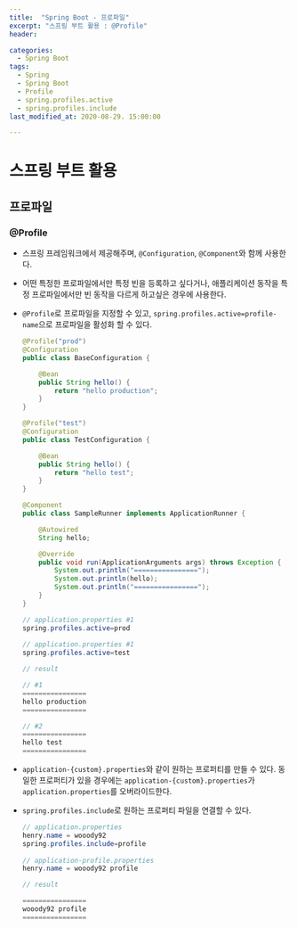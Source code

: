 ```yaml
---
title:  "Spring Boot - 프로파일"
excerpt: "스프링 부트 활용 : @Profile"
header:

categories:
  - Spring Boot
tags:
  - Spring
  - Spring Boot
  - Profile
  - spring.profiles.active
  - spring.profiles.include
last_modified_at: 2020-08-29. 15:00:00

---
```


# 스프링 부트 활용

## 프로파일

### @Profile

- 스프링 프레임워크에서 제공해주며, `@Configuration`, `@Component`와 함께 사용한다.

- 어떤 특정한 프로파일에서만 특정 빈을 등록하고 싶다거나, 애플리케이션 동작을 특정 프로파일에서만 빈 동작을 다르게 하고싶은 경우에 사용한다.

- `@Profile`로 프로파일을 지정할 수 있고, `spring.profiles.active=profile-name`으로 프로파일을 활성화 할 수 있다. 

  ```java
  @Profile("prod")
  @Configuration
  public class BaseConfiguration {
  
      @Bean
      public String hello() {
          return "hello production";
      }
  }
  ```

  ```java
  @Profile("test")
  @Configuration
  public class TestConfiguration {
  
      @Bean
      public String hello() {
          return "hello test";
      }
  }
  ```

  ```java
  @Component
  public class SampleRunner implements ApplicationRunner {
  
      @Autowired
      String hello;
  
      @Override
      public void run(ApplicationArguments args) throws Exception {
          System.out.println("================");
          System.out.println(hello);
          System.out.println("================");
      }
  }
  ```

  ```java
  // application.properties #1
  spring.profiles.active=prod
    
  // application.properties #1
  spring.profiles.active=test
  ```

  ```java
  // result
  
  // #1
  ================
  hello production
  ================
  
  // #2
  ================
  hello test
  ================
  ```

- `application-{custom}.properties`와 같이 원하는 프로퍼티를 만들 수 있다. 동일한 프로퍼티가 있을 경우에는 `application-{custom}.properties`가 `application.properties`를 오버라이드한다.

- `spring.profiles.include`로 원하는 프로퍼티 파일을 연결할 수 있다.

  ```java
  // application.properties
  henry.name = wooody92
  spring.profiles.include=profile
    
  // application-profile.properties
  henry.name = wooody92 profile
  ```

  ```java
  // result
  
  ================
  wooody92 profile
  ================
  ```

